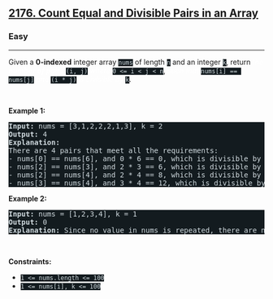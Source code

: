 <h2><a href="https://leetcode.com/problems/count-equal-and-divisible-pairs-in-an-array/">2176. Count Equal and Divisible Pairs in an Array</a></h2><h3>Easy</h3><hr><div>Given a <strong>0-indexed</strong> integer array <code style="background-color: rgb(19, 27, 31) !important; color: rgb(209, 219, 223) !important;">nums</code> of length <code style="background-color: rgb(19, 27, 31) !important; color: rgb(209, 219, 223) !important;">n</code> and an integer <code style="background-color: rgb(19, 27, 31) !important; color: rgb(209, 219, 223) !important;">k</code>, return <em style="color: rgb(255, 255, 255) !important;">the <strong>number of pairs</strong></em> <code style="background-color: rgb(19, 27, 31) !important; color: rgb(209, 219, 223) !important;">(i, j)</code> <em style="color: rgb(255, 255, 255) !important;">where</em> <code style="background-color: rgb(19, 27, 31) !important; color: rgb(209, 219, 223) !important;">0 &lt;= i &lt; j &lt; n</code>, <em style="color: rgb(255, 255, 255) !important;">such that</em> <code style="background-color: rgb(19, 27, 31) !important; color: rgb(209, 219, 223) !important;">nums[i] == nums[j]</code> <em style="color: rgb(255, 255, 255) !important;">and</em> <code style="background-color: rgb(19, 27, 31) !important; color: rgb(209, 219, 223) !important;">(i * j)</code> <em style="color: rgb(255, 255, 255) !important;">is divisible by</em> <code style="background-color: rgb(19, 27, 31) !important; color: rgb(209, 219, 223) !important;">k</code>.
<p>&nbsp;</p>
<p><strong>Example 1:</strong></p>

<pre style="background-color: rgb(19, 27, 31) !important; color: rgb(209, 219, 224) !important;"><strong>Input:</strong> nums = [3,1,2,2,2,1,3], k = 2
<strong>Output:</strong> 4
<strong>Explanation:</strong>
There are 4 pairs that meet all the requirements:
- nums[0] == nums[6], and 0 * 6 == 0, which is divisible by 2.
- nums[2] == nums[3], and 2 * 3 == 6, which is divisible by 2.
- nums[2] == nums[4], and 2 * 4 == 8, which is divisible by 2.
- nums[3] == nums[4], and 3 * 4 == 12, which is divisible by 2.
</pre>

<p><strong>Example 2:</strong></p>

<pre style="background-color: rgb(19, 27, 31) !important; color: rgb(209, 219, 224) !important;"><strong>Input:</strong> nums = [1,2,3,4], k = 1
<strong>Output:</strong> 0
<strong>Explanation:</strong> Since no value in nums is repeated, there are no pairs (i,j) that meet all the requirements.
</pre>

<p>&nbsp;</p>
<p><strong>Constraints:</strong></p>

<ul>
	<li><code style="background-color: rgb(19, 27, 31) !important; color: rgb(209, 219, 223) !important;">1 &lt;= nums.length &lt;= 100</code></li>
	<li><code style="background-color: rgb(19, 27, 31) !important; color: rgb(209, 219, 223) !important;">1 &lt;= nums[i], k &lt;= 100</code></li>
</ul>
</div>